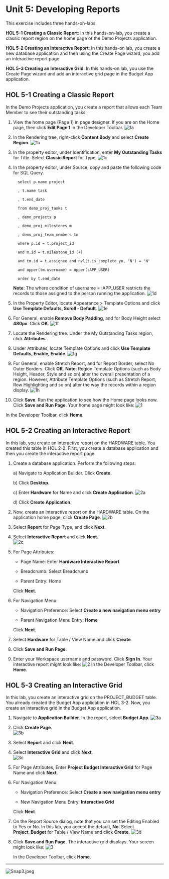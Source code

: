 # Unit 5: Developing Reports

This exercise includes three hands-on-labs.

**HOL 5-1 Creating a Classic Report**: In this hands-on-lab, you create a classic report region on the home page of the Demo Projects application.

**HOL 5-2 Creating an Interactive Report**: In this hands-on lab, you create a new database application and then using the Create Page wizard, you add an interactive report page.

**HOL 5-3 Creating an Interactive Grid**: In this hands-on lab, you use the Create Page wizard and add an interactive grid page in the Budget App application.


## HOL 5-1 Creating a Classic Report



In the Demo Projects application, you create a report that allows each Team Member to see their outstanding tasks.

1.  View the home page (Page 1) in page designer. If you are on the Home page, then click **Edit Page 1** in the Developer Toolbar.
    ![1a](images/hol05/image3.png)

2.  In the Rendering tree, right-click **Content Body** and select **Create Region**.
    ![1b](images/hol05/image4.png)

3.  In the property editor, under Identification, enter **My Outstanding Tasks** for Title. Select **Classic Report** for Type.
    ![1c](images/hol05/image5.png)

4.  In the property editor, under Source, copy and paste the following code for SQL Query.

      
          select p.name project
      
          , t.name task
      
	      , t.end_date
	      
	      from demo_proj_tasks t
	      
	      , demo_projects p
	      
	      , demo_proj_milestones m
	      
	      , demo_proj_team_members tm
	      
	      where p.id = t.project_id
	      
	      and m.id = t.milestone_id (+)
	      
	      and tm.id = t.assignee and nvl(t.is_complete_yn, 'N') = 'N'
	      
	      and upper(tm.username) = upper(:APP_USER)
	      
	      order by t.end_date
      

    **Note**: The where condition of username = :APP\_USER restricts the records to those assigned to the person running the application.
    ![1d](images/hol05/image6.png)

5.  In the Property Editor, locate Appearance &gt; Template Options and click **Use Template Defaults, Scroll - Default**.
    ![1e](images/hol05/image7.png)

6.  For General, enable **Remove Body Padding**, and for Body Height select **480px**. Click **OK**.
    ![1f](images/hol05/image8.png)

7.  Locate the Rendering tree. Under the My Outstanding Tasks region, click **Attributes**.

8.  Under Attributes, locate Template Options and click **Use Template Defaults, Enable, Enable**.
    ![1g](images/hol05/image9.png)

9.  For General, enable Stretch Report, and for Report Border, select No Outer Borders. Click **OK**.
    **Note**: Region Template Options (such as Body Height, Header, Style and so on) alter the overall presentation of a region. However, Attribute Template Options (such as Stretch Report, Row Highlighting and so on) alter the way the records within a region display.
    ![1h](images/hol05/image10.png)

10.  Click **Save**. Run the application to see how the Home page looks now. Click **Save and Run Page**. Your home page might look like:
    ![1](images/hol05/image11.png)

   In the Developer Toolbar, click **Home**.


## HOL 5-2 Creating an Interactive Report


In this lab, you create an interactive report on the HARDWARE table. You created this table in HOL 2-2. First, you create a database application and then you create the interactive report page.

1.  Create a database application. Perform the following steps:



    a)  Navigate to Application Builder. Click **Create**.

    b)  Click **Desktop**.

    c)  Enter **Hardware** for Name and click **Create Application**.
        ![2a](images/hol05/image12.png)

    d)  Click **Create Application**.



2.  Now, create an interactive report on the HARDWARE table. On the application home page, click **Create Page**.
    ![2b](images/hol05/image13.png)

3.  Select **Report** for Page Type, and click **Next**.

4.  Select **Interactive Report** and click **Next**. </br>
    ![2c](images/hol05/image14.png)

5.  For Page Attributes:

    -   Page Name: Enter **Hardware Interactive Report**

    -   Breadcrumb: Select Breadcrumb

    -   Parent Entry: Home

    Click **Next**.

6.  For Navigation Menu:

    -   Navigation Preference: Select **Create a new navigation menu entry**

    -   Parent Navigation Menu Entry: **Home**

    Click **Next**.

7.  Select **Hardware** for Table / View Name and click **Create**.

8.  Click **Save and Run Page**.

9.  Enter your Workspace username and password. Click **Sign In**. Your interactive report might look like:
    ![2](images/hol05/image15.png)
   In the Developer Toolbar, click **Home**.


## HOL 5-3 Creating an Interactive Grid


In this lab, you create an interactive grid on the PROJECT\_BUDGET table. You already created the Budget App application in HOL 3-2. Now, you create an interactive grid in the Budget App application.

1.  Navigate to **Application Builder**. In the report, select **Budget App**.
    ![3a](images/hol05/image16.png)

2.  Click **Create Page**. </br>
    ![3b](images/hol05/image17.png)

3.  Select **Report** and click **Next**.</br>

4.  Select **Interactive Grid** and click **Next**.</br>
    ![3c](images/hol05/image18.png)

5.  For Page Attributes, Enter **Project Budget Interactive Grid** for Page Name and click **Next**.

6.  For Navigation Menu:

    -   Navigation Preference: Select **Create a new navigation menu entry**

    -   New Navigation Menu Entry: **Interactive Grid**

    Click **Next**.

7.  On the Report Source dialog, note that you can set the Editing Enabled to Yes or No. In this lab, you accept the default, **No**.
    Select **Project\_Budget** for Table / View Name and click **Create**.
    ![3d](images/hol05/image19.png)

8.  Click **Save and Run Page**. The interactive grid displays. Your screen might look like:
    ![3](images/hol05/image20.png)

    In the Developer Toolbar, click **Home**.

----------

![Snap3.jpeg](images/hol05/image21.png)
